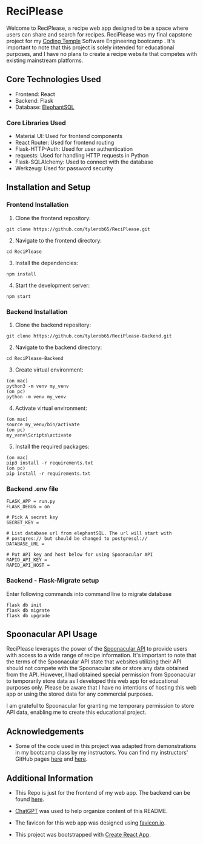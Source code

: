 # ReciPlease

Welcome to ReciPlease, a recipe web app designed to be a space where users can share and search for recipes. ReciPlease was my final capstone project for my [Coding Temple](https://www.codingtemple.com/software-engineering/part-time/) Software Engineering bootcamp . It's important to note that this project is solely intended for educational purposes, and I have no plans to create a recipe website that competes with existing mainstream platforms.

## Core Technologies Used

- Frontend: React
- Backend: Flask
- Database: [ElephantSQL](https://www.elephantsql.com/)

### Core Libraries Used

- Material UI: Used for frontend components
- React Router: Used for frontend routing
- Flask-HTTP-Auth: Used for user authentication
- requests: Used for handling HTTP requests in Python
- Flask-SQLAlchemy: Used to connect with the database
- Werkzeug: Used for password security

## Installation and Setup

### Frontend Installation

1. Clone the frontend repository:

```
git clone https://github.com/tylerob65/ReciPlease.git
```
2. Navigate to the frontend directory:
```
cd ReciPlease
```
3. Install the dependencies:
```
npm install
```
4. Start the development server:
```
npm start
```

### Backend Installation

1. Clone the backend repository:
```
git clone https://github.com/tylerob65/ReciPlease-Backend.git
```
2. Navigate to the backend directory:
```
cd ReciPlease-Backend
```
3. Create virtual environment:
```
(on mac)
python3 -m venv my_venv
(on pc)
python -m venv my_venv
```
4. Activate virtual environment:
```
(on mac)
source my_venv/bin/activate
(on pc)
my_venv\Scripts\activate
```
5. Install the required packages:
```
(on mac)
pip3 install -r requirements.txt
(on pc)
pip install -r requirements.txt
```
### Backend .env file
```
FLASK_APP = run.py
FLASK_DEBUG = on

# Pick A secret key
SECRET_KEY = 

# List database url from elephantSQL. The url will start with 
# postgres:// but should be changed to postgresql://
DATABASE_URL = 

# Put API key and host below for using Spoonacular API
RAPID_API_KEY = 
RAPID_API_HOST = 
```
### Backend - Flask-Migrate setup
Enter following commands into command line to migrate database
```
flask db init
flask db migrate
flask db upgrade
```

## Spoonacular API Usage

ReciPlease leverages the power of the [Spoonacular API](https://spoonacular.com/food-api) to provide users with access to a wide range of recipe information. It's important to note that the terms of the Spoonacular API state that websites utilizing their API should not compete with the Spoonacular site or store any data obtained from the API. However, I had obtained special permission from Spoonacular to temporarily store data as I developed this web app for educational purposes only. Please be aware that I have no intentions of hosting this web app or using the stored data for any commercial purposes.

I am grateful to Spoonacular for granting me temporary permission to store API data, enabling me to create this educational project.

## Acknowledgements

- Some of the code used in this project was adapted from demonstrations in my bootcamp class by my instructors. You can find my instructors' GitHub pages [here](https://github.com/smtsuchi) and [here](https://github.com/Sarah-Stodder).

## Additional Information

- This Repo is just for the frontend of my web app. The backend can be found [here](https://github.com/tylerob65/ReciPlease-Backend).

- [ChatGPT](https://openai.com/) was used to help organize content of this README.

- The favicon for this web app was designed using [favicon.io](https://favicon.io/).

- This project was bootstrapped with [Create React App](https://github.com/facebook/create-react-app).